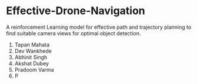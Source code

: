 # Effective-Drone-Navigation
A  reinforcement Learning model for effective path and trajectory planning to find suitable camera views for optimal object detection.

1. Tapan Mahata
2. Dev Wankhede
3. Abhinit Singh
4. Akshat Dubey
5. Pradoom Varma 
6. P
